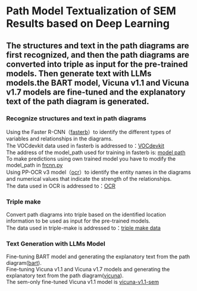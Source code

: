 # Path Model Textualization of SEM Results based on Deep Learning

## The structures and text in the path diagrams are first recognized, and then the path diagrams are converted into triple as input for the pre-trained models. Then generate text with LLMs models.the BART model, Vicuna v1.1 and Vicuna v1.7 models are fine-tuned and the explanatory text of the path diagram is generated.

### Recognize structures and text in path diagrams  
Using the Faster R-CNN（[fasterb](./Faster%20R-CNN/fasterb.ipynb)）to identify the different types of variables and relationships in the diagrams.   
The VOCdevkit data used in fasterb is addressed to：[VOCdevkit](https://drive.google.com/drive/folders/1p83AQXnND1E0L-8fe6wyJ5h3iYOmedtS?usp=sharing)  
The address of the model_path used for training in fasterb is: [model path](https://drive.google.com/file/d/1p4p4ggyRxQf6Lj71_lWvQR7x2oP27VWU/view?usp=drive_link)  
To make predictions using own trained model you have to modify the model_path in [frcnn.py](./Faster%20R-CNN/frcnn.py)  
Using PP-OCR v3 model（[ocr](./OCR/ocr.ipynb)）to  identify the entity names in the diagrams and numerical values that indicate the strength of the relationships.  
The data used in OCR is addressed to：[OCR](https://drive.google.com/drive/folders/1zYbr7nK6TnTxJvXbI4u5pEhUzA6jZeds?usp=drive_link)

### Triple make
Convert path diagrams into triple based on the identified location information to be used as input for the pre-trained models.  
The data used in triple-make is addressed to：[triple make data](https://drive.google.com/drive/folders/11_IeStniuELiaVb5CMHKkATcUzlikTAq?usp=drive_link)

### Text Generation with LLMs Model  
Fine-tuning BART model and generating the explanatory text from the path diagram([bart]()).  
Fine-tuning Vicuna v1.1 and Vicuna v1.7 models and generating the explanatory text from the path diagram([vicuna](./Vicuna%20fine-tune/vicuna_finetune_generate.ipynb)).  
The sem-only fine-tuned Vicuna v1.1 model is [vicuna-v1.1-sem](https://drive.google.com/drive/folders/1--qxAbNLNBZCz6mfU7ufqKYVb1H8zppD?usp=drive_link)  


